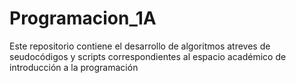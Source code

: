 # Programacion_1A
Este repositorio contiene el desarrollo de algoritmos atreves de seudocódigos y scripts correspondientes al espacio académico  de introducción a la programación
